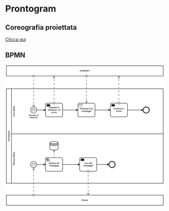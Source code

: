 # Prontogram

## Coreografia proiettata

[Clicca qui](../docs/coreografia/coreografia_prontogram.md)

## BPMN

![alt text](../docs/diagrammi-bpmn/Prontogram.jpeg)
